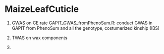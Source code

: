 # MaizeLeafCuticle
1. GWAS on CE rate
GAPIT_GWAS_fromPhenoSum.R: conduct GWAS in GAPIT from PhenoSum and all the genotype, costumerized kinship (IBS)

2. TWAS on wax components
3. 

